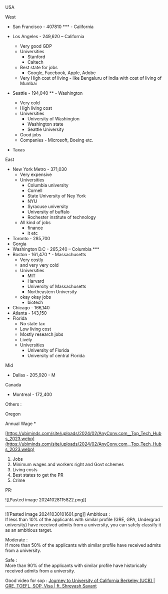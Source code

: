 USA

West

- San Francisco - 407810 *** - California
- Los Angeles - 249,620 – California
	- Very good GDP
	- Universities 
		- Stanford
		- Caltech
	- Best state for jobs
		- Google, Facebook, Apple, Adobe
	- Very High cost of living - like Bengaluru of India with cost of living of Mumbai

- Seattle - 194,040 ** - Washington
	- Very cold
	- High living cost
	- Universities
		- University of Washington
		- Washington state
		- Seattle University 
	- Good jobs
	- Companies - Microsoft, Boeing etc.
- Taxas 

East

- New York Metro - 371,030
	- Very expensive 
	- Universities
		- Columbia university 
		- Cornell 
		- State University of Ney York 
		- NYU
		- Syracuse university 
		- University of buffalo
		- Rochester institute of technology
	- All kind of jobs
		- finance
		- it etc
- Toronto - 285,700
- Gorgia
- Washington D.C - 265,240 – Columbia ***
- Boston - 161,470 * - Massachusetts
	- Very costly 
	- and very very cold
	- Universities
		- MIT
		- Harvard
		- University of Massachusetts
		- Northeastern University 
	- okay okay jobs
		- biotech
- Chicago - 166,140
- Atlanta - 143,150
- Florida 
	- No state tax
	- Low living cost
	- Mostly research jobs 
	- Lively
	- Universities
		- University of Florida
		- University of central Florida
	

Mid

- Dallas - 205,920 - M

Canada

- Montreal - 172,400

Others :

Oregon

Annual Wage *

[https://ubiminds.com/site/uploads/2024/02/AnyConv.com__Top_Tech_Hubs_2023.webp](https://ubiminds.com/site/uploads/2024/02/AnyConv.com__Top_Tech_Hubs_2023.webp)
1. Jobs
2. Minimum wages and workers right and Govt schemes
3. Living costs
4. Best states to get the PR
5. Crime

PR: 

![[Pasted image 20241028115822.png]]

---

![[Pasted image 20241030101601.png]]
Ambitious :  
If less than 10% of the applicants with similar profile (GRE, GPA, Undergrad university) have received admits from a university, you can safely classify it as an ambitious target.

Moderate :  
If more than 50% of the applicants with similar profile have received admits from a university.

Safe :  
More than 90% of the applicants with similar profile have historically received admits from a university.


Good video for sop : [Journey to University of California Berkeley (UCB) | GRE, TOEFL, SOP, Visa | ft. Shreyash Savant](https://www.youtube.com/watch?v=jYbtEKFR2kQ)
